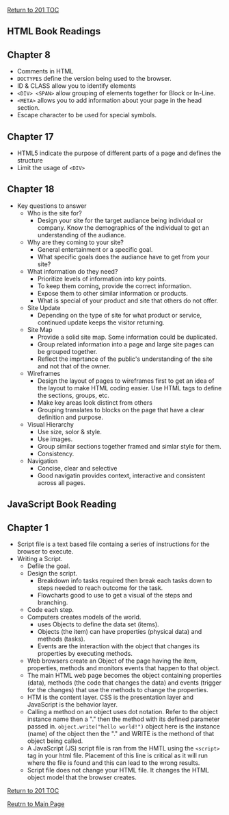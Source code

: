 [Return to 201 TOC](201TOC.md)

## HTML Book Readings
## Chapter 8
- Comments in HTML
- `DOCTYPES` define the version being used to the browser.
- ID & CLASS allow you to identify elements
- `<DIV> <SPAN>` allow grouping of elements together for Block or In-Line.
- `<META>` allows you to add information about your page in the head section.
- Escape character to be used for special symbols.

## Chapter 17
- HTML5 indicate the purpose of different parts of a page and defines the structure
- Limit the usage of `<DIV>`

## Chapter 18
- Key questions to answer
  - Who is the site for?
    - Design your site for the target audiance being individual or company. Know the demographics of the individual to get an understanding of the audiance.
  - Why are they coming to your site?
    - General entertainment or a specific goal.
    - What specific goals does the audiance have to get from your site?
  - What information do they need?
    - Prioritize levels of information into key points.
    - To keep them coming, provide the correct information.
    - Expose them to other similar information or products.
    - What is special of your product and site that others do not offer.
  - Site Update
    - Depending on the type of site for what product or service, continued update keeps the visitor returning.
  - Site Map
    - Provide a solid site map. Some information could be duplicated.
    - Group related information into a page and large site pages can be grouped together.
    - Reflect the imprtance of the public's understanding of the site and not that of the owner.
  - Wireframes
    - Design the layout of pages to wireframes first to get an idea of the layout to make HTML coding easier. Use HTML tags to define the sections, groups, etc.
    - Make key areas look distinct from others
    - Grouping translates to blocks on the page that have a clear definition and purpose.
  - Visual Hierarchy
    - Use size, solor & style.
    - Use images.
    - Group similar sections together framed and simlar style for them.
    - Consistency.
  - Navigation
    - Concise, clear and selective
    - Good navigatin provides context, interactive and consistent across all pages.

## JavaScript Book Reading
## Chapter 1
- Script file is a text based file containg a series of instructions for the browser to execute.
- Writing a Script.
    - Defile the goal.
    - Design the script.
        - Breakdown info tasks required then break each tasks down to steps needed
        to reach outcome for the task.
        - Flowcharts good to use to get a visual of the steps and branching.
    - Code each step.
    - Computers creates models of the world.
        - uses Objects to define the data set (items).
        - Objects (the item) can have properties (physical data) and methods (tasks).
        - Events are the interaction with the object that changes its properties by executing methods.
    - Web browsers create an Object of the page having the item, properties, methods and monitors events that happen to that object.
    - The main HTML web page becomes the object containing properties (data), methods (the code that changes the data) and events (trigger for the changes) that use the methods to change the properties.
    - HTM is the content layer. CSS is the presentation layer and JavaScript is the behavior layer.
    - Calling a method on an object uses dot notation. Refer to the object instance name then a "." then the method with its defined parameter passed in.
    `object.write("hello world!")` object here is the instance (name) of the object then the "." and WRITE is the methond of that object being called.
    - A JavaScript (JS) script file is ran from the HMTL using the `<script>` tag in your html file. Placement of this line is critical as it will run where the file is found and this can lead to the wrong results.
    - Script file does not change your HTML file. It changes the HTML object model that the browser creates.



[Return to 201 TOC](201TOC.md)

[Reutrn to Main Page](../README.md)